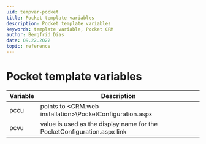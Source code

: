 ```yaml
---
uid: tempvar-pocket
title: Pocket template variables
description: Pocket template variables
keywords: template variable, Pocket CRM
author: Bergfrid Dias
date: 09.22.2022
topic: reference
---
```


# Pocket template variables

| Variable | Description |
|---|---|
| pccu | points to \<CRM.web installation>\PocketConfiguration.aspx |
| pcvu | value is used as the display name for the PocketConfiguration.aspx link |

